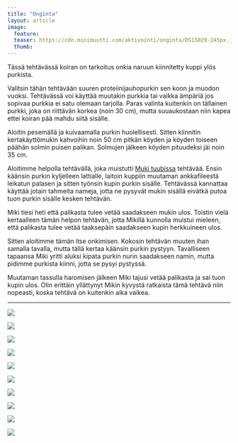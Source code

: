 ```yaml
---
title: "Onginta"
layout: article
image:
  feature:
  teaser: https://cdn.minimuutti.com/aktivointi/onginta/DS15029-245px.jpg
  thumb:
---
```


Tässä tehtävässä koiran on tarkoitus onkia naruun kiinnitetty kuppi ylös purkista.

Valitsin tähän tehtävään suuren proteiinijauhopurkin sen koon ja muodon vuoksi. Tehtävässä voi käyttää muutakin purkkia tai vaikka ämpäriä jos sopivaa purkkia ei satu olemaan tarjolla. Paras valinta kuitenkin on tällainen purkki, joka on riittävän korkea (noin 30 cm), mutta suuaukostaan niin kapea ettei koiran pää mahdu siitä sisälle.

Aloitin pesemällä ja kuivaamalla purkin huolellisesti. Sitten kiinnitin kertakäyttömukin kahvoihin noin 50 cm pitkän köyden ja köyden toiseen päähän solmin puisen palikan. Solmujen jälkeen köyden pituudeksi jäi noin 35 cm.

Aloitimme helpolla tehtävällä, joka muistutti [Muki tuubissa](/aktivointi/muki-tuubissa/) tehtävää. Ensin käänsin purkin kyljelleen lattialle, laitoin kuppiin muutaman ankkafileestä leikatun palasen ja sitten työnsin kupin purkin sisälle. Tehtävässä kannattaa käyttää jotain tahmeita nameja, jotta ne pysyvät mukin sisällä eivätkä putoa tuon purkin sisälle kesken tehtävän.

Miki tiesi heti että palikasta tulee vetää saadakseen mukin ulos. Toistin vielä kertaalleen tämän helpon tehtävän, jotta Mikillä kunnolla muistui mieleen, että palikasta tulee vetää taaksepäin saadakseen kupin herkkuineen ulos.

Sitten aloitimme tämän itse onkimisen. Kokosin tehtävän muuten ihan samalla tavalla, mutta tällä kertaa käänsin purkin pystyyn. Tavalliseen tapaansa Miki yritti aluksi kipata purkin nurin saadakseen namin, mutta pidimme purkista kiinni, jotta se pysyi pystyssä.

Muutaman tassulla haromisen jälkeen Miki tajusi vetää palikasta ja sai tuon kupin ulos. Olin erittäin yllättynyt Mikin kyvystä ratkaista tämä tehtävä niin nopeasti, koska tehtävä on kuitenkin aika vaikea.

---

![](https://cdn.minimuutti.com/aktivointi/onginta/DS14851-800px.jpg)

![](https://cdn.minimuutti.com/aktivointi/onginta/DS14853-800px.jpg)

![](https://cdn.minimuutti.com/aktivointi/onginta/DS14856-800px.jpg)

![](https://cdn.minimuutti.com/aktivointi/onginta/DS15029-800px.jpg)

![](https://cdn.minimuutti.com/aktivointi/onginta/DS14881-800px.jpg)

![](https://cdn.minimuutti.com/aktivointi/onginta/DS14965-800px.jpg)

![](https://cdn.minimuutti.com/aktivointi/onginta/DS14972-800px.jpg)

![](https://cdn.minimuutti.com/aktivointi/onginta/DS14929-800px.jpg)

![](https://cdn.minimuutti.com/aktivointi/onginta/DS14944-800px.jpg)

![](https://cdn.minimuutti.com/aktivointi/onginta/DS14945-800px.jpg)
